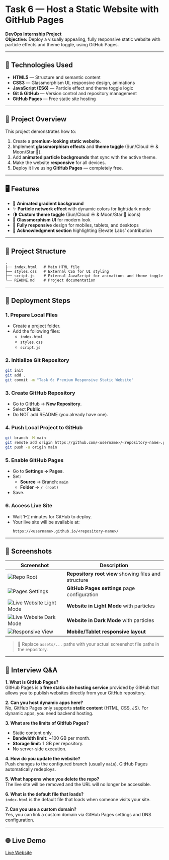 # Task 6 — Host a Static Website with GitHub Pages 

**DevOps Internship Project**  
**Objective:** Deploy a visually appealing, fully responsive static website with particle effects and theme toggle, using GitHub Pages.

---

## 📌 Technologies Used
- **HTML5** — Structure and semantic content
- **CSS3** — Glassmorphism UI, responsive design, animations
- **JavaScript (ES6)** — Particle effect and theme toggle logic
- **Git & GitHub** — Version control and repository management
- **GitHub Pages** — Free static site hosting

---

## 🎯 Project Overview
This project demonstrates how to:
1. Create a **premium-looking static website**.
2. Implement **glassmorphism effects** and **theme toggle** (Sun/Cloud ☀️ & Moon/Star 🌙).
3. Add **animated particle backgrounds** that sync with the active theme.
4. Make the website **responsive** for all devices.
5. Deploy it live using **GitHub Pages** — completely free.

---

## 🖥 Features
- 🌈 **Animated gradient background**
- ✨ **Particle network effect** with dynamic colors for light/dark mode
- 🌗 **Custom theme toggle** (Sun/Cloud ☀️ & Moon/Star 🌙 icons)
- 💎 **Glassmorphism UI** for modern look
- 📱 **Fully responsive** design for mobiles, tablets, and desktops
- 📢 **Acknowledgment section** highlighting Elevate Labs’ contribution

---

## 📂 Project Structure
```
.
├── index.html   # Main HTML file
├── styles.css   # External CSS for UI styling
├── script.js    # External JavaScript for animations and theme toggle
└── README.md    # Project documentation
```

---

## 🚀 Deployment Steps

### **1. Prepare Local Files**
- Create a project folder.
- Add the following files:  
  - `index.html`  
  - `styles.css`  
  - `script.js`

### **2. Initialize Git Repository**
```bash
git init
git add .
git commit -m "Task 6: Premium Responsive Static Website"
```

### **3. Create GitHub Repository**
- Go to GitHub → **New Repository**.
- Select **Public**.
- Do NOT add README (you already have one).

### **4. Push Local Project to GitHub**
```bash
git branch -M main
git remote add origin https://github.com/<username>/<repository-name>.git
git push -u origin main
```

### **5. Enable GitHub Pages**
- Go to **Settings → Pages**.
- Set:
  - **Source** → Branch: `main`
  - **Folder** → `/ (root)`
- Save.

### **6. Access Live Site**
- Wait 1–2 minutes for GitHub to deploy.
- Your live site will be available at:  
  ```
  https://<username>.github.io/<repository-name>/
  ```

---

## 📸 Screenshots

| Screenshot | Description |
|------------|-------------|
| ![Repo Root](https://github.com/Sohel9146/Task-6-Host-a-Static-Website-with-GitHub-Pages/blob/main/screenshots/1%20-%20Repo-Root.png?raw=true) | **Repository root view** showing files and structure |
| ![Pages Settings](https://github.com/Sohel9146/Task-6-Host-a-Static-Website-with-GitHub-Pages/blob/main/screenshots/2%20-%20Pages-Setting.png?raw=true) | **GitHub Pages settings** page configuration |
| ![Live Website Light Mode](https://github.com/Sohel9146/Task-6-Host-a-Static-Website-with-GitHub-Pages/blob/main/screenshots/3%20-%20Light-Mode.jpeg?raw=true) | **Website in Light Mode** with particles |
| ![Live Website Dark Mode](screenshots/4%20-%20Dark-Mode.jpeg) | **Website in Dark Mode** with particles |
| ![Responsive View](screenshots/5%20-%20Responsive-View.jpeg) | **Mobile/Tablet responsive layout** |

> 📌 Replace `assets/...` paths with your actual screenshot file paths in the repository.

---

## 💬 Interview Q&A

**1. What is GitHub Pages?**  
GitHub Pages is a **free static site hosting service** provided by GitHub that allows you to publish websites directly from your GitHub repository.

**2. Can you host dynamic apps here?**  
No, GitHub Pages only supports **static content** (HTML, CSS, JS). For dynamic apps, you need backend hosting.

**3. What are the limits of GitHub Pages?**  
- Static content only.  
- **Bandwidth limit:** ~100 GB per month.  
- **Storage limit:** 1 GB per repository.  
- No server-side execution.

**4. How do you update the website?**  
Push changes to the configured branch (usually `main`). GitHub Pages automatically redeploys.

**5. What happens when you delete the repo?**  
The live site will be removed and the URL will no longer be accessible.

**6. What is the default file that loads?**  
`index.html` is the default file that loads when someone visits your site.

**7. Can you use a custom domain?**  
Yes, you can link a custom domain via GitHub Pages settings and DNS configuration.

---

## 🌐 Live Demo
[Live Website](https://sohel9146.github.io/Task-6-Host-a-Static-Website-with-GitHub-Pages/)

